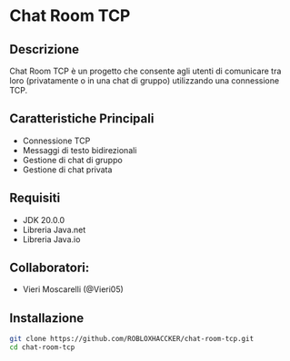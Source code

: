 # Chat Room TCP

## Descrizione
Chat Room TCP è un progetto che consente agli utenti di comunicare tra loro (privatamente o in una chat di gruppo) utilizzando una connessione TCP.

## Caratteristiche Principali
- Connessione TCP
- Messaggi di testo bidirezionali
- Gestione di chat di gruppo
- Gestione di chat privata

## Requisiti
- JDK 20.0.0
- Libreria Java.net
- Libreria Java.io

## Collaboratori:
- Vieri Moscarelli (@Vieri05)

## Installazione
```bash
git clone https://github.com/ROBLOXHACCKER/chat-room-tcp.git
cd chat-room-tcp
